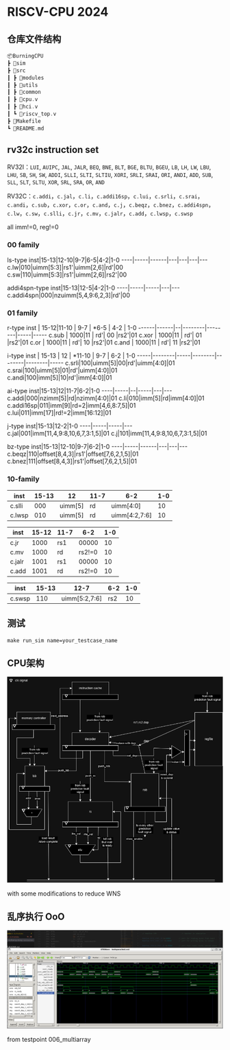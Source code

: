 # RISCV-CPU 2024

## 仓库文件结构

```C++
📦BurningCPU
┣ 📂sim
┣ 📂src
┃ ┣ 📂modules
┃ ┣ 📂utils
┃ ┣ 📂common
┃ ┣ 📜cpu.v
┃ ┣ 📜hci.v
┃ ┗ 📜riscv_top.v
┣ 📜Makefile
┗ 📜README.md
```

## rv32c instruction set

RV32I：`LUI`, `AUIPC`, `JAL`, `JALR`, `BEQ`, `BNE`, `BLT`, `BGE`, `BLTU`, `BGEU`, `LB`, `LH`, `LW`, `LBU`, `LHU`, `SB`, `SH`, `SW`, `ADDI`, `SLLI`, `SLTI`, `SLTIU`, `XORI`, `SRLI`, `SRAI`, `ORI`, `ANDI`, `ADD`, `SUB`, `SLL`, `SLT`, `SLTU`, `XOR`, `SRL`, `SRA`, `OR`, `AND`

RV32C：`c.addi`，`c.jal`，`c.li`，`c.addi16sp`，`c.lui`，`c.srli`，`c.srai`，`c.andi`，`c.sub`，`c.xor`，`c.or`，`c.and`，`c.j`，`c.beqz`，`c.bnez`，`c.addi4spn`，`c.lw`，`c.sw`，`c.slli`，`c.jr`，`c.mv`，`c.jalr`，`c.add`，`c.lwsp`，`c.swsp`

all imm!=0, reg!=0

### 00 family

ls-type
inst|15-13|12-10|9-7|6-5|4-2|1-0
----|-----|------|---|---|---|---
c.lw|010|uimm[5:3]|rs1'|uimm[2,6]|rd'|00
c.sw|110|uimm[5:3]|rs1'|uimm[2,6]|rs2'|00

addi4spn-type
inst|15-13|12-5|4-2|1-0
----|-----|-----|---|---
c.addi4spn|000|nzuimm[5,4,9:6,2,3]|rd'|00

### 01 family

r-type
inst  | 15-12|11-10 | 9-7 | *6-5 | 4-2 | 1-0
------|------|--|--------|--------|-----|-----
c.sub | 1000|11 | rd'| 00 |rs2'|01
c.xor | 1000|11 | rd'| 01 |rs2'|01
c.or  | 1000|11 | rd'| 10 |rs2'|01
c.and | 1000|11 | rd'| 11 |rs2'|01

i-type
inst | 15-13 | 12 | *11-10 | 9-7 | 6-2 | 1-0
-----|--------|-----|--------|--------|--------|-----
c.srli|100|uimm[5]|00|rd'|uimm[4:0]|01
c.srai|100|uimm[5]|01|rd'|uimm[4:0]|01
c.andi|100|imm[5]|10|rd'|imm[4:0]|01

ai-type
inst|15-13|12|11-7|6-2|1-0
----|-----|--|-----|---|---
c.addi|000|nzimm[5]|rd|nzimm[4:0]|01
c.li|010|imm[5]|rd|imm[4:0]|01
c.addi16sp|011|imm[9]|rd=2|imm[4,6,8:7,5]|01
c.lui|011|imm[17]|rd!=2|imm[16:12]|01

j-type
inst|15-13|12-2|1-0
----|-----|-----|---
c.jal|001|imm[11,4,9:8,10,6,7,3:1,5]|01
c.j|101|imm[11,4,9:8,10,6,7,3:1,5]|01

bz-type
inst|15-13|12-10|9-7|6-2|1-0
----|-----|------|---|---|---
c.beqz|110|offset[8,4,3]|rs1'|offset[7,6,2,1,5]|01
c.bnez|111|offset[8,4,3]|rs1'|offset[7,6,2,1,5]|01

### 10-family

inst|15-13|12|11-7|6-2|1-0
----|-----|--|-----|---|---
c.slli|000|uimm[5]|rd|uimm[4:0]|10
c.lwsp|010|uimm[5]|rd|uimm[4:2,7:6]|10

inst|15-12|11-7|6-2|1-0
----|-----|-----|---|---
c.jr|1000|rs1|00000|10
c.mv|1000|rd|rs2!=0|10
c.jalr|1001|rs1|00000|10
c.add|1001|rd|rs2!=0|10

inst|15-13|12-7|6-2|1-0
----|-----|-----|---|---
c.swsp|110|uimm[5:2,7:6]|rs2|10

## 测试

```shell
make run_sim name=your_testcase_name
```

## CPU架构

![image](doc/cpu_arch.png)

with some modifications to reduce WNS

## 乱序执行 OoO

![OoO](doc/ooo.png)

from testpoint 006_multiarray
